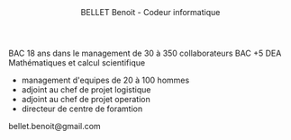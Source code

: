 <!DOCTYPE html>
<html>
    <header> BELLET Benoit - Codeur informatique </header>
    <main>
        BAC 18 ans dans le management de 30 à 350 collaborateurs
        BAC +5 DEA Mathématiques et calcul scientifique
    </main>
    <ul>
        <li> management d'equipes de 20 à 100 hommes </li>
        <li> adjoint au chef de projet logistique </li>
        <li> adjoint au chef de projet operation </li>
        <li> directeur de centre de foramtion </li>
    </ul>
    <footer>
        bellet.benoit@gmail.com
    </footer>

            
</html>
